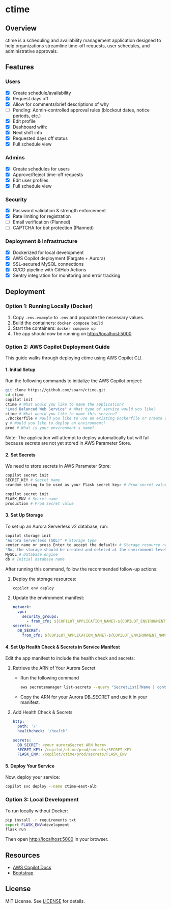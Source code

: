 # ctime

## Overview

ctime is a scheduling and availability management application designed to help organizations streamline time-off requests, user schedules, and administrative approvals.

## Features

### Users

- [x] Create schedule/availability
- [x] Request days off
- [x] Allow for comments/brief descriptions of why
- [ ] Pending: Admin-controlled approval rules (blockout dates, notice periods, etc.)
- [x] Edit profile
- [x] Dashboard with:
- [x] Next shift info
- [x] Requested days off status
- [x] Full schedule view

### Admins

- [x] Create schedules for users
- [x] Approve/Reject time-off requests
- [x] Edit user profiles
- [x] Full schedule view

### Security

- [x] Password validation & strength enforcement
- [x] Rate limiting for registration
- [ ] Email verification (Planned)
- [ ] CAPTCHA for bot protection (Planned)

### Deployment & Infrastructure

- [x] Dockerized for local development
- [x] AWS Copilot deployment (Fargate + Aurora)
- [x] SSL-secured MySQL connections
- [x] CI/CD pipeline with GitHub Actions
- [x] Sentry integration for monitoring and error tracking

## Deployment

### Option 1: Running Locally (Docker)

1. Copy `.env.example` to `.env` and populate the necessary values.
2. Build the containers: `docker compose build`
3. Start the containers: `docker compose up`
4. The app should now be running on <http://localhost:5000>.

### Option 2: AWS Copilot Deployment Guide

This guide walks through deploying ctime using AWS Copilot CLI.

#### 1. Initial Setup

Run the following commands to initialize the AWS Copilot project:

```bash
git clone https://github.com/soarn/ctime.git
cd ctime
copilot init
ctime # What would you like to name the application?
"Load Balanced Web Service" # What type of service would you like?
ctime # What would you like to name this service?
./Dockerfile # Would you like to use an existing Dockerfile or create another?
y # Would you like to deploy an environment?
prod # What is your environment's name?
```

Note: The application will attempt to deploy automatically but will fail because secrets are not yet stored in AWS Parameter Store.

#### 2. Set Secrets

We need to store secrets in AWS Parameter Store:

```bash
copilot secret init
SECRET_KEY # Secret name
<random string to be used as your Flask secret key> # Prod secret value

copilot secret init
FLASK_ENV # Secret name
production # Prod secret value
```

#### 3. Set Up Storage

To set up an Aurora Serverless v2 database, run:

```bash
copilot storage init
"Aurora Serverless (SQL)" # Storage type
<enter name or press Enter to accept the default> # Storage resource name
"No, the storage should be created and deleted at the environment level" # Lifecycle
MySQL # Database engine
db # Initial database name
```

After running this command, follow the recommended follow-up actions:

1. Deploy the storage resources:
  
    `copilot env deploy`

2. Update the environment manifest:

    ```yaml
    network:
      vpc:
        security_groups:
          - from_cfn: ${COPILOT_APPLICATION_NAME}-${COPILOT_ENVIRONMENT_NAME}-ctimeSecurityGroup
    secrets:
      DB_SECRET:
        from_cfn: ${COPILOT_APPLICATION_NAME}-${COPILOT_ENVIRONMENT_NAME}-ctimeAuroraSecret
    ```

#### 4. Set Up Health Check & Secrets in Service Manifest

Edit the app manifest to include the health check and secrets:

1. Retrieve the ARN of Your Aurora Secret

    - Run the following command

      ```bash
      aws secretsmanager list-secrets --query "SecretList[?Name | contains(@, 'Aurora')].{Name:Name, ARN:ARN}" | awk 'BEGIN{ FS=OFS="\t" }{ print $1 }'
      ```

    - Copy the ARN for your Aurora DB_SECRET and use it in your manifest.

2. Add Health Check & Secrets

    ```yaml
    http:
      path: '/'
      healthcheck: '/health'

    secrets:
      DB_SECRET: <your auroraSecret ARN here>
      SECRET_KEY: /copilot/ctime/prod/secrets/SECRET_KEY
      FLASK_ENV: /copilot/ctime/prod/secrets/FLASK_ENV
    ```

#### 5. Deploy Your Service

Now, deploy your service:

```bash
copilot svc deploy --name ctime-east-alb
```

### Option 3: Local Development

To run locally without Docker:

```bash
pip install -r requirements.txt
export FLASK_ENV=development
flask run
```

Then open <http://localhost:5000> in your browser.

## Resources

- [AWS Copilot Docs](https://aws.github.io/copilot-cli/)
- [Bootstrap](https://getbootstrap./com)

## License

MIT License. See [LICENSE](/LICENSE) for details.
